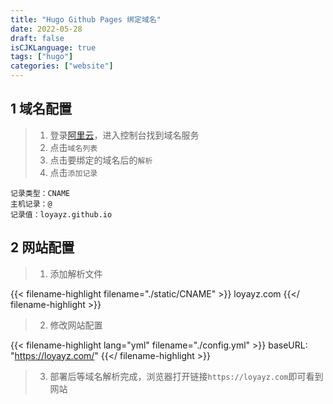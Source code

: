 ```yaml
---
title: "Hugo Github Pages 绑定域名"
date: 2022-05-28
draft: false
isCJKLanguage: true
tags: ["hugo"]
categories: ["website"]
---
```


## 1 域名配置
> 1. 登录[阿里云](https://aliyun.com/)，进入控制台找到域名服务
> 2. 点击`域名列表`
> 4. 点击要绑定的域名后的`解析`
> 5. 点击`添加记录`
```
记录类型：CNAME
主机记录：@
记录值：loyayz.github.io
```

## 2 网站配置
> 1. 添加解析文件

{{< filename-highlight filename="./static/CNAME" >}}
loyayz.com
{{</ filename-highlight >}}

> 2. 修改网站配置

{{< filename-highlight lang="yml" filename="./config.yml" >}}
baseURL: "https://loyayz.com/"
{{</ filename-highlight >}}

> 3. 部署后等域名解析完成，浏览器打开链接`https://loyayz.com`即可看到网站
